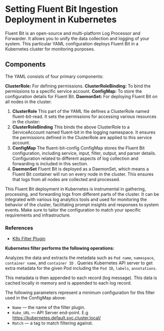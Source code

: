 # Setting Fluent Bit Ingestion Deployment in Kubernetes

Fluent Bit is an open-source and multi-platform Log Processor and Forwarder. It allows you to unify the data collection and logging of your system. This particular YAML configuration deploys Fluent Bit in a Kubernetes cluster for monitoring purposes.

## Components

The YAML consists of four primary components:

**ClusterRole:** For defining permissions.
**ClusterRoleBinding:** To bind the permissions to a specific service account.
**ConfigMap:** To store the configuration details for Fluent Bit.
**DaemonSet:** For deploying Fluent Bit on all nodes in the cluster.

1. **ClusterRole**
   This part of the YAML file defines a ClusterRole named fluent-bit-read. It sets the permissions for accessing various resources in the cluster:
2. **ClusterRoleBinding**
   This binds the above ClusterRole to a ServiceAccount named fluent-bit in the logging namespace. It ensures the permissions defined in the ClusterRole are applied to this service account.
3. **ConfigMap**
   The fluent-bit-config ConfigMap stores the Fluent Bit configuration, including service, input, filter, output, and parser details. Configuration related to different aspects of log collection and forwarding is included in this section.
4. **DaemonSet**
   Fluent Bit is deployed as a DaemonSet, which means a Fluent Bit container will run on every node in the cluster. This ensures that logs from all nodes are collected and processed.

This Fluent Bit deployment in Kubernetes is instrumental in gathering, processing, and forwarding logs from different parts of the cluster.
It can be integrated with various log analytics tools and used for monitoring the behavior of the cluster, facilitating prompt insights and responses to system events. Make sure to tailor the configuration to match your specific requirements and infrastructure.

### References

- [K8s Filter Plugin](https://docs.fluentbit.io/manual/pipeline/filters/kubernetes)

**Kubernetes filter performs the following operations:**

Analyzes the data and extracts the metadata such as `Pod name`, `namespace`, `container name`, and `container ID` .
Queries Kubernetes API server to get extra metadata for the given Pod including the `Pod ID`, `labels`, `annotations`.

This metadata is then appended to each record (log message).
This data is cached locally in memory and is appended to each log record.

The following parameters represent a minimum configuration for this filter used in the ConfigMap above:

- `Name` — the name of the filter plugin.
- `Kube_URL` — API Server end-point. E.g https://kubernetes.default.svc.cluster.local/
- `Match` — a tag to match filtering against.
